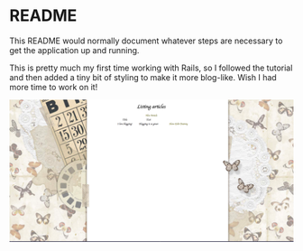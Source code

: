 # README

This README would normally document whatever steps are necessary to get the
application up and running.

This is pretty much my first time working with Rails, so I followed the tutorial and then added a tiny bit of styling to make it more blog-like. Wish I had more time to work on it! 

![alt text](app/assets/images/main.png "Main page picture")

